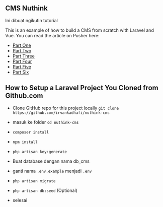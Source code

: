 ## CMS Nuthink

Ini dibuat ngikutin tutorial

This is an example of how to build a CMS from scratch with Laravel and Vue. You can read the article on Pusher here:
* [Part One](https://pusher.com/tutorials/cms-laravel-vue-part-1)
* [Part Two](https://pusher.com/tutorials/cms-laravel-vue-part-2)
* [Part Three](https://pusher.com/tutorials/cms-laravel-vue-part-3)
* [Part Four](https://pusher.com/tutorials/cms-laravel-vue-part-4)
* [Part Five](https://pusher.com/tutorials/cms-laravel-vue-part-5)
* [Part Six](https://pusher.com/tutorials/cms-laravel-vue-part-6)

## How to Setup a Laravel Project You Cloned from Github.com

* Clone GitHub repo for this project locally
`git clone https://github.com/irvankadhafi/nuthink-cms`
   
* masuk ke folder
`cd nuthink-cms`

* `composer install`
* `npm install`
* `php artisan key:generate`
* Buat database dengan nama db_cms
* ganti nama `.env.example` menjadi `.env`
* `php artisan migrate`
* `php artisan db:seed` (Optional)
* selesai
